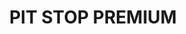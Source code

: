 ---
# preview details
layout: works-single
title: PIT STOP PREMIUM
category: servicii
category_slug: servicii
location: Oltenia
location_slug: craiova
image: assets/img/logos/pitstop.png
short_description: "15% reducere la toate serviciile"

# full details
live_preview: https://www.facebook.com/PitStopPremiumCraiova/
info:
  - label: Reducere
    value: 15%

  - label: Website
    value: <a href="https://www.facebook.com/PitStopPremiumCraiova" target="_blank">Website</a>

  - label: Contact
    value: 0748106968

description1:
  show: yes
  title: "10% reducere la toate serviciile"
  text: "<p>.</p>
  "
---